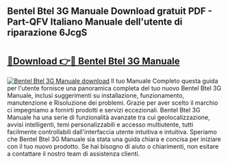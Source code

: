 ## Bentel Btel 3G Manuale Download gratuit PDF - Part-QFV Italiano Manuale dell'utente di riparazione 6JcgS

# <h2><a href="http://dfginw5.blite.top/?on=Bentel+Btel+3G+Manuale">🔗Download 👉🔴 Bentel Btel 3G Manuale</a></h2>

[![Bentel Btel 3G Manuale download](https://i.imgur.com/lujVjoI.png)](http://dfginw5.blite.top/?on=Bentel+Btel+3G+Manuale)
Il tuo Manuale Completo questa guida per l'utente fornisce una panoramica completa del tuo nuovo Bentel Btel 3G Manuale, inclusi suggerimenti su installazione, funzionamento, manutenzione e Risoluzione dei problemi. Grazie per aver scelto il marchio ci impegniamo a fornirti prodotti e servizi eccezionali. Bentel Btel 3G Manuale ha una serie di funzionalità avanzate tra cui geolocalizzazione, avvisi intelligenti, temi personalizzabili e accesso multiutente, tutti facilmente controllabili dall'interfaccia utente intuitiva e intuitiva. Speriamo che Bentel Btel 3G Manuale sia stata una guida chiara e concisa per iniziare con il tuo nuovo prodotto. Se hai bisogno di aiuto o chiarimenti, non esitare a contattare il nostro team di assistenza clienti.
